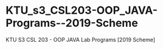 # KTU_s3_CSL203-OOP_JAVA-Programs--2019-Scheme
KTU S3 CSL 203 - OOP JAVA Lab Programs [2019 Scheme]
